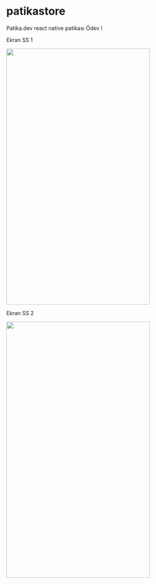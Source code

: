 # patikastore


Patika.dev react native patikası Ödev !

Ekran SS 1

<img src="[https://github.com/serhatyigit/bounyemek/blob/main/notification%20example.png](https://github.com/serhatyigit/patikastore/blob/main/Simulator%20Screen%20Shot%20-%20iPhone%208%20-%202022-06-02%20at%2013.55.48.png)" width="376" height="672">

Ekran SS 2

<img src="[https://github.com/serhatyigit/bounyemek/blob/main/notification%20example.png](https://github.com/serhatyigit/patikastore/blob/main/Simulator%20Screen%20Shot%20-%20iPhone%208%20-%202022-06-02%20at%2013.56.43.png)" width="376" height="672">
